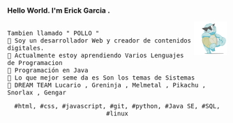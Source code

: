 ### Hello World. I'm Erick Garcia  .

<p>
  <img src="./Pokemon.gif" align="right" width="15%"/>
  <samp>
    <br> Tambien llamado  " POLLO "  
    <br>🔹 Soy un desarrollador Web y creador de contenidos digitales.
    <br>🔹 Actualmente estoy aprendiendo Varios Lenguajes de Programacion 
    <br>🔹 Programación en Java 
    <br>🔹 Lo que mejor seme da es Son los temas de Sistemas 
    <br>🔹 DREAM TEAM Lucario , Greninja , Melmetal , Pikachu , Snorlax , Gengar 
    </samp>
   <br>

    
  <p align="center">
    <samp>
      #html, #css, #javascript, #git,  #python, #Java SE, #SQL,  #linux
     </samp>
    <br>
  </p>
  
</p>
